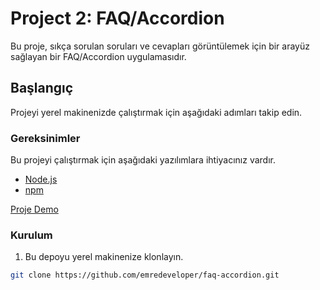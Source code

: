 # Project 2: FAQ/Accordion

Bu proje, sıkça sorulan soruları ve cevapları görüntülemek için bir arayüz sağlayan bir FAQ/Accordion uygulamasıdır.

## Başlangıç

Projeyi yerel makinenizde çalıştırmak için aşağıdaki adımları takip edin.

### Gereksinimler

Bu projeyi çalıştırmak için aşağıdaki yazılımlara ihtiyacınız vardır.

- [Node.js](https://nodejs.org/)
- [npm](https://www.npmjs.com/)


[Proje Demo](https://faq-accordion-h44ug8pxd-emredeveloper.vercel.app/)
 
### Kurulum

1. Bu depoyu yerel makinenize klonlayın.

```bash
git clone https://github.com/emredeveloper/faq-accordion.git


